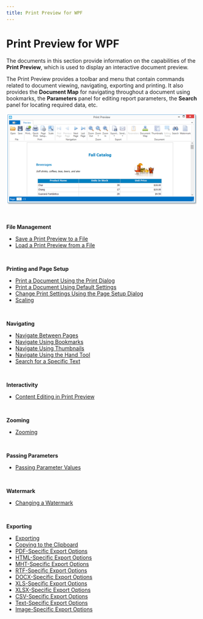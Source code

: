 ```yaml
---
title: Print Preview for WPF
---
```

# Print Preview for WPF
The documents in this section provide information on the capabilities of the **Print Preview**, which is used to display an interactive document preview.

The Print Preview provides a toolbar and menu that contain commands related to document viewing, navigating, exporting and printing. It also provides the **Document Map** for navigating throughout a document using bookmarks, the **Parameters** panel for editing report parameters, the **Search** panel for locating required data, etc.

![EUD_WpfPrintPreview](../../images/Img124017.png)

&nbsp;

**File Management**
* [Save a Print Preview to a File](../../../interface-elements-for-desktop/articles/print-preview/print-preview-for-wpf/file-management/save-a-print-preview-to-a-file.md)
* [Load a Print Preview from a File](../../../interface-elements-for-desktop/articles/print-preview/print-preview-for-wpf/file-management/load-a-print-preview-from-a-file.md)

&nbsp;

**Printing and Page Setup**
* [Print a Document Using the Print Dialog](../../../interface-elements-for-desktop/articles/print-preview/print-preview-for-wpf/printing-and-page-setup/print-a-document-using-the-print-dialog.md)
* [Print a Document Using Default Settings](../../../interface-elements-for-desktop/articles/print-preview/print-preview-for-wpf/printing-and-page-setup/print-a-document-using-default-settings.md)
* [Change Print Settings Using the Page Setup Dialog](../../../interface-elements-for-desktop/articles/print-preview/print-preview-for-wpf/printing-and-page-setup/change-print-settings-using-the-page-setup-dialog.md)
* [Scaling](../../../interface-elements-for-desktop/articles/print-preview/print-preview-for-wpf/printing-and-page-setup/scaling.md)

&nbsp;

**Navigating**
* [Navigate Between Pages](../../../interface-elements-for-desktop/articles/print-preview/print-preview-for-wpf/navigating/navigate-between-pages.md)
* [Navigate Using Bookmarks](../../../interface-elements-for-desktop/articles/print-preview/print-preview-for-wpf/navigating/navigate-using-bookmarks.md)
* [Navigate Using Thumbnails](../../../interface-elements-for-desktop/articles/print-preview/print-preview-for-wpf/navigating/navigate-using-thumbnails.md)
* [Navigate Using the Hand Tool](../../../interface-elements-for-desktop/articles/print-preview/print-preview-for-wpf/navigating/navigate-using-the-hand-tool.md)
* [Search for a Specific Text](../../../interface-elements-for-desktop/articles/print-preview/print-preview-for-wpf/navigating/search-for-a-specific-text.md)

&nbsp;

**Interactivity**
* [Content Editing in Print Preview](../../../interface-elements-for-desktop/articles/print-preview/print-preview-for-wpf/interactivity/content-editing-in-print-preview.md)

&nbsp;

**Zooming**
* [Zooming](../../../interface-elements-for-desktop/articles/print-preview/print-preview-for-wpf/zooming.md)

&nbsp;

**Passing Parameters**
* [Passing Parameter Values](../../../interface-elements-for-desktop/articles/print-preview/print-preview-for-wpf/passing-parameter-values.md)

&nbsp;

**Watermark**
* [Changing a Watermark](../../../interface-elements-for-desktop/articles/print-preview/print-preview-for-wpf/changing-a-watermark.md)

&nbsp;

**Exporting**
* [Exporting](../../../interface-elements-for-desktop/articles/print-preview/print-preview-for-wpf/exporting/exporting.md)
* [Copying to the Clipboard](../../../interface-elements-for-desktop/articles/print-preview/print-preview-for-wpf/exporting/copying-to-the-clipboard.md)
* [PDF-Specific Export Options](../../../interface-elements-for-desktop/articles/print-preview/print-preview-for-wpf/exporting/pdf-specific-export-options.md)
* [HTML-Specific Export Options](../../../interface-elements-for-desktop/articles/print-preview/print-preview-for-wpf/exporting/html-specific-export-options.md)
* [MHT-Specific Export Options](../../../interface-elements-for-desktop/articles/print-preview/print-preview-for-wpf/exporting/mht-specific-export-options.md)
* [RTF-Specific Export Options](../../../interface-elements-for-desktop/articles/print-preview/print-preview-for-wpf/exporting/rtf-specific-export-options.md)
* [DOCX-Specific Export Options](../../../interface-elements-for-desktop/articles/print-preview/print-preview-for-wpf/exporting/docx-specific-export-options.md)
* [XLS-Specific Export Options](../../../interface-elements-for-desktop/articles/print-preview/print-preview-for-wpf/exporting/xls-specific-export-options.md)
* [XLSX-Specific Export Options](../../../interface-elements-for-desktop/articles/print-preview/print-preview-for-wpf/exporting/xlsx-specific-export-options.md)
* [CSV-Specific Export Options](../../../interface-elements-for-desktop/articles/print-preview/print-preview-for-wpf/exporting/csv-specific-export-options.md)
* [Text-Specific Export Options](../../../interface-elements-for-desktop/articles/print-preview/print-preview-for-wpf/exporting/text-specific-export-options.md)
* [Image-Specific Export Options](../../../interface-elements-for-desktop/articles/print-preview/print-preview-for-wpf/exporting/image-specific-export-options.md)